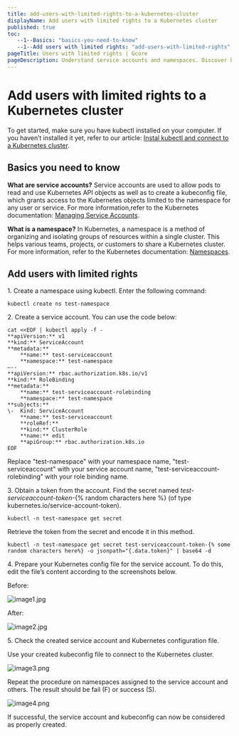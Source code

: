 ```yaml
---
title: add-users-with-limited-rights-to-a-kubernetes-cluster
displayName: Add users with limited rights to a Kubernetes cluster
published: true
toc:
   --1--Basics: "basics-you-need-to-know"
   --1--Add users with limited rights: "add-users-with-limited-rights"
pageTitle: Users with limited rights | Gcore
pageDescription: Understand service accounts and namespaces. Discover how to add users with limited permissions to a Kubernetes cluster.
---
```

# Add users with limited rights to a Kubernetes cluster

To get started, make sure you have kubectl installed on your computer. If you haven’t installed it yet, refer to our article: <a href="https://gcore.com/docs/cloud/kubernetes/clusters/connect/install-kubectl-and-connect-to-a-kubernetes-cluster" target="_blank">Instal kubectl and connect to a Kubernetes cluster</a>.

## Basics you need to know

**What are service accounts?** Service accounts are used to allow pods to read and use Kubernetes API objects as well as to create a kubeconfig file, which grants access to the Kubernetes objects limited to the namespace for any user or service. For more information,refer to the Kubernetes documentation: <a href="https://kubernetes.io/docs/reference/access-authn-authz/service-accounts-admin/" target="_blank">Managing Service Accounts</a>.

**What is a namespace?** In Kubernetes, a namespace is a method of organizing and isolating groups of resources within a single cluster. This helps various teams, projects, or customers to share a Kubernetes cluster. For more information, refer to the Kubernetes documentation: <a href="https://kubernetes.io/docs/concepts/overview/working-with-objects/namespaces/" target="_blank">Namespaces</a>.

## Add users with limited rights

1. Create a namespace using kubectl. Enter the following command:

```
kubectl create ns test-namespace
```

2\. Create a service account. You can use the code below:

```
cat <<EOF | kubectl apply -f -
**apiVersion:** v1  
**kind:** ServiceAccount  
**metadata:**  
	**name:** test-serviceaccount  
	**namespace:** test-namespace  
–--  
**apiVersion:** rbac.authorization.k8s.io/v1  
**kind:** RoleBinding  
**metadata:**  
	**name:** test-serviceaccount-rolebinding  
	**namespace:** test-namespace  
**subjects:**  
\-	Kind: ServiceAccount  
	**name:** test-serviceaccount  
	**roleRef:**  
	**kind:** ClusterRole  
	**name:** edit   
	**apiGroup:** rbac.authorization.k8s.io  
EOF
```

Replace "test-namespace" with your namespace name, "test-serviceaccount" with your service account name, "test-serviceaccount-rolebinding" with your role binding name. 

3\. Obtain a token from the account. Find the secret named _test-serviceaccount-token_\-{% random characters here %} (of type kubernetes.io/service-account-token). 

```
kubectl -n test-namespace get secret
```

Retrieve the token from the secret and encode it in this method.

```
kubectl -n test-namespace get secret test-serviceaccount-token-{% some random characters here%} -o jsonpath="{.data.token}" | base64 -d
```

4. Prepare your Kubernetes config file for the service account. To do this, edit the file’s content according to the screenshots below.

Before:

<img src="https://assets.gcore.pro/docs/cloud/kubernetes/clusters/add-users-with-limited-rights-to-a-kubernetes-cluster/image1.jpg" alt="image1.jpg">

After:

<img src="https://assets.gcore.pro/docs/cloud/kubernetes/clusters/add-users-with-limited-rights-to-a-kubernetes-cluster/11762472647441.png" alt="image2.jpg">

5. Check the created service account and Kubernetes configuration file.

Use your created kubeconfig file to connect to the Kubernetes cluster.

<img src="https://assets.gcore.pro/docs/cloud/kubernetes/clusters/add-users-with-limited-rights-to-a-kubernetes-cluster/11762462520977.png" alt="image3.png">

Repeat the procedure on namespaces assigned to the service account and others. The result should be fail (F) or success (S).

<img src="https://assets.gcore.pro/docs/cloud/kubernetes/clusters/add-users-with-limited-rights-to-a-kubernetes-cluster/11762462523537.png" alt="image4.png">

If successful, the service account and kubeconfig can now be considered as properly created.